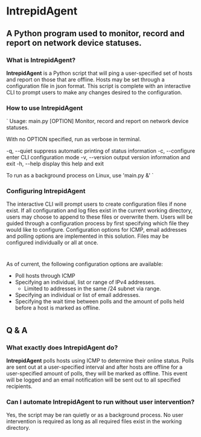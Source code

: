 # IntrepidAgent
## A Python program used to monitor, record and report on network device statuses.

### What is IntrepidAgent?

**IntrepidAgent** is a Python script that will ping a user-specified set of hosts and report on those that are offline. Hosts may be set through a configuration file in json format. This script is complete with an interactive CLI to prompt users to make any changes desired to the configuration.

### How to use IntrepidAgent
`
Usage: main.py [OPTION]
Monitor, record and report on network device statuses.

With no OPTION specified, run as verbose in terminal.

 -q, --quiet           suppress automatic printing of status information
 -c, --configure       enter CLI configuration mode
 -v, --version         output version information and exit
 -h, --help            display this help and exit

To run as a background process on Linux, use 'main.py &'
`

### Configuring IntrepidAgent

The interactive CLI will prompt users to create configuration files if none exist. If all configuration and log files exist in the current working directory, users may choose to append to these files or overwrite them. Users will be guided through a configuration process by first specifying which file they would like to configure. Configuration options for ICMP, email addresses and polling options are implemented in this solution. Files may be configured individually or all at once. 

#
As of current, the following configuration options are available:
* Poll hosts through ICMP
* Specifying an individual, list or range of IPv4 addresses.
  * Limited to addresses in the same /24 subnet via range.
* Specifying an individual or list of email addresses.
* Specifying the wait time between polls and the amount of polls held before a host is marked as offline.
#

## Q & A
### What exactly does IntrepidAgent do?

**IntrepidAgent** polls hosts using ICMP to determine their online status. Polls are sent out at a user-specified interval and after hosts are offline for a user-specified amount of polls, they will be marked as offline. This event will be logged and an email notification will be sent out to all specified recipients.

### Can I automate IntrepidAgent to run without user intervention?

Yes, the script may be ran quietly or as a background process. No user intervention is required as long as all required files exist in the working directory.
